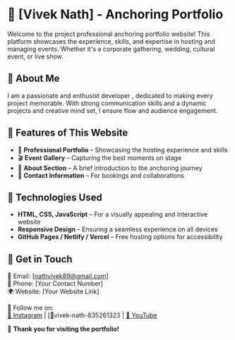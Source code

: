 # 🎤 [Vivek Nath] - Anchoring Portfolio  

Welcome to the project  professional anchoring portfolio website! This platform showcases the experience, skills, and expertise in hosting and managing events. Whether it's a corporate gathering, wedding, cultural event, or live show.

## 🌟 About Me  
I am a passionate and enthusist developer , dedicated to making every project memorable. With strong communication skills and a dynamic projects and creative mind set, I ensure  flow and audience engagement.  

## 🚀 Features of This Website  
- 📌 **Professional Portfolio** – Showcasing the hosting experience and skills  
- 🎬 **Event Gallery** – Capturing the best moments on stage  
- 📝 **About Section** – A brief introduction to the anchoring journey  
- 📩 **Contact Information** – For bookings and collaborations  

## 🎨 Technologies Used  
- **HTML, CSS, JavaScript** – For a visually appealing and interactive website  
- **Responsive Design** – Ensuring a seamless experience on all devices  
- **GitHub Pages / Netlify / Vercel** – Free hosting options for accessibility  

## 📢 Get in Touch  
📧 Email: [nathvivek89@gmail.com]  
📱 Phone: [Your Contact Number]  
🌍 Website: [Your Website Link]  

📌 Follow me on:  
[🔹 Instagram](#) | [🔹vivek-nath-835261323 | [🔹 YouTube](#)  

🚀 **Thank you for visiting the portfolio!**  
